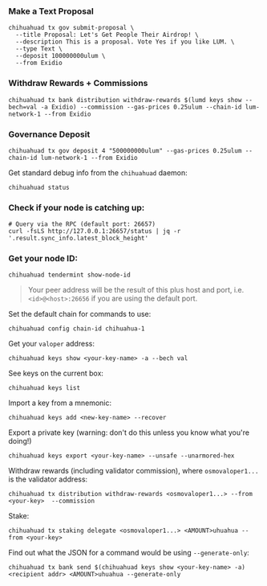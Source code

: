 ### Make a Text Proposal

```shell
chihuahuad tx gov submit-proposal \
  --title Proposal: Let's Get People Their Airdrop! \
  --description This is a proposal. Vote Yes if you like LUM. \
  --type Text \
  --deposit 100000000ulum \
  --from Exidio
```

### Withdraw Rewards + Commissions

```shell
chihuahuad tx bank distribution withdraw-rewards $(lumd keys show --bech=val -a Exidio) --commission --gas-prices 0.25ulum --chain-id lum-network-1 --from Exidio
```

### Governance Deposit

```shell
chihuahuad tx gov deposit 4 "500000000ulum" --gas-prices 0.25ulum --chain-id lum-network-1 --from Exidio
```

Get standard debug info from the `chihuahuad` daemon:

```shell
chihuahuad status
```

### Check if your node is catching up:

```shell
# Query via the RPC (default port: 26657)
curl -fsLS http://127.0.0.1:26657/status | jq -r '.result.sync_info.latest_block_height'
```

### Get your node ID:

```shell
chihuahuad tendermint show-node-id
```

> Your peer address will be the result of this plus host and port, i.e. `<id>@<host>:26656` if you are using the default port.

Set the default chain for commands to use:

```shell
chihuahuad config chain-id chihuahua-1
```

Get your `valoper` address:

```shell
chihuahuad keys show <your-key-name> -a --bech val
```

See keys on the current box:

```shell
chihuahuad keys list
```

Import a key from a mnemonic:

```shell
chihuahuad keys add <new-key-name> --recover
```

Export a private key (warning: don't do this unless you know what you're doing!)

```shell
chihuahuad keys export <your-key-name> --unsafe --unarmored-hex
```

Withdraw rewards (including validator commission), where `osmovaloper1...` is the validator address:

```shell
chihuahuad tx distribution withdraw-rewards <osmovaloper1...> --from <your-key>  --commission
```

Stake:

```shell
chihuahuad tx staking delegate <osmovaloper1...> <AMOUNT>uhuahua --from <your-key>
```

Find out what the JSON for a command would be using `--generate-only`:

```shell
chihuahuad tx bank send $(chihuahuad keys show <your-key-name> -a) <recipient addr> <AMOUNT>uhuahua --generate-only
```

<br>
